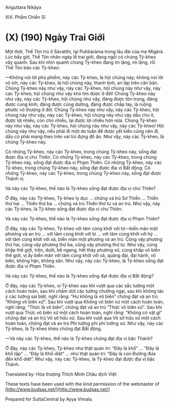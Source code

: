 Aṅguttara Nikāya

XIX. Phẩm Chiến Sĩ

# (X) (190) Ngày Trai Giới

Một thời, Thế Tôn trú ở Sàvatthi, tại Pubbàràma trong lâu đài của mẹ Migàrà. Lúc bấy giờ, Thế Tôn nhân ngày lễ trai giới, đang ngồi có chúng Tỷ-kheo vây quanh. Sau khi nhìn quanh chúng Tỷ-kheo đang im lặng, im lặng, rồi Thế Tôn bảo các Tỷ-kheo:

—Không nói lời phù phiếm, này các Tỷ-kheo, là hội chúng này; không nói lời vô ích, này các Tỷ-kheo, là hội chúng này, thanh tịnh, an lập trên căn bản. Chúng Tỷ-kheo này như vậy, này các Tỷ-kheo, hội chúng này như vậy, này các Tỷ-kheo; hội chúng như vậy khó tìm được ở đời! Chúng Tỷ-kheo này như vậy, này các Tỷ-kheo, hội chúng như vậy, đáng được tôn trọng, đáng được cung kính, đáng được cúng dường, đáng được chắp tay, là ruộng phước vô thượng ở đời. Chúng Tỷ-kheo này như vậy, này các Tỷ-kheo, hội chúng này như vậy, này các Tỷ-kheo, hội chúng này như vậy dầu cho ít, được lợi nhiều, còn cho nhiều, lại được lợi nhiều hơn nữa. Chúng Tỷ-kheo này như vậy, này các Tỷ-kheo, hội chúng này như vậy, này các Tỷ-kheo! Hội chúng này như vậy, nếu phải đi một do tuần để được yết kiến cũng nên đi, dầu có phải mang theo trên vai túi đựng đồ ăn. Như vậy, này các Tỷ-kheo, là chúng Tỷ-kheo này.

Có những Tỷ-kheo, này các Tỷ-kheo, trong chúng Tỷ-kheo này, sống đạt được địa vị chư Thiên. Có những Tỷ-kheo, này các Tỷ-kheo, trong chúng Tỷ-kheo này, sống đạt được địa vị Phạm Thiên. Có những Tỷ-kheo, này các Tỷ-kheo, trong chúng Tỷ-kheo này, sống đạt được địa vị Bất động. Có những Tỷ-kheo, này các Tỷ-kheo, trong chúng Tỷ-kheo này, sống đạt được Thánh vị.

Và này các Tỷ-kheo, thế nào là Tỷ-kheo sống đạt được địa vị chư Thiên?

Ở đây, này các Tỷ-kheo, Tỷ-kheo ly dục ... chứng và trú Sơ Thiền ... Thiền thứ hai ... Thiền thứ ba ... chứng và trú Thiền thứ tư và an trú. Như vậy, này các Tỷ-kheo, là Tỷ-kheo sống đạt được địa vị chư Thiên.

Và này các Tỷ-kheo, thế nào là Tỷ-kheo sống đạt được địa vị Phạm Thiên?

Ở đây, này các Tỷ-kheo, Tỷ-kheo với tâm cùng khởi với từ—biến mãn một phương và an trú ... với tâm cùng khởi với bi ... với tâm cùng khởi với hỷ ... với tâm cùng khởi với xả, biến mãn một phương và an trú. Cũng vậy phương thứ hai, cũng vậy phương thứ ba, cũng vậy phương thứ tư. Như vậy, cùng khắp thế giới, trên, dưới, bề ngang, hết thảy phương xứ, cùng khắp vô biên thế giới, vị ấy biến mãn với tâm cùng khởi với xả, quảng đại, đại hành, vô biên, không hận, không sân. Như vậy, này các Tỷ-kheo, là Tỷ-kheo sống đạt được địa vị Phạm Thiên.

Và này các Tỷ-kheo, thế nào là Tỷ-kheo sống đạt được địa vị Bất động?

Ở đây, này các Tỷ-kheo, vị Tỷ-kheo sau khi vượt qua các sắc tưởng một cách hoàn toàn, sau khi chấm dứt các tưởng chướng ngại, sau khi không tác ý các tưởng sai biệt, nghĩ rằng: “Hư không là vô biên” chứng đạt và an trú “Không vô biên xứ”. Sau khi vượt qua Không vô biên xứ một cách hoàn toàn, nghĩ rằng: “Thức là vô biên”, chứng đạt và an trú “Thức vô biên xứ”. Sau khi vượt qua Thức vô biên xứ một cách hoàn toàn, nghĩ rằng: “Không có vật gì” chứng đạt và an trú Vô sở hữu xứ. Sau khi vượt qua Vô sở hữu xứ một cách hoàn toàn, chứng đạt và an trú Phi tưởng phi phi tưởng xứ. Như vậy, này các Tỷ-kheo, là Tỷ-kheo khéo chứng đạt Bất động.

—Và này các Tỷ-kheo, thế nào là Tỷ-kheo chứng đạt địa vị bậc Thánh?

Ở đây, này các Tỷ-kheo, Tỷ-kheo như thật quán tri: “Ðây là khổ” ... “Ðây là khổ tập” ... “Ðây là Khổ diệt” ... như thật quán tri: “Ðây là con Ðường đưa đến khổ diệt”. Như vậy, này các Tỷ-kheo, là Tỷ-kheo đạt được địa vị bậc Thánh.

Translated by: Hòa thượng Thích Minh Châu dịch Việt

These texts have been used with the kind permission of the webmaster of [http://www.budsas.net/](http://www.budsas.net/)

Prepared for SuttaCentral by Ayya Vimala.
